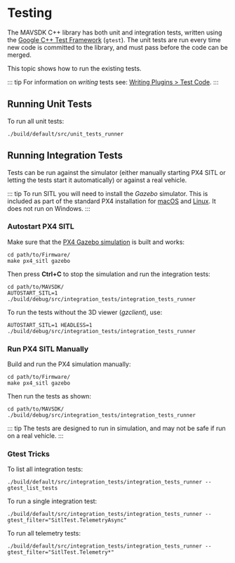 # Testing

The MAVSDK C++ library has both unit and integration tests, written using the [Google C++ Test Framework](https://google.github.io/googletest/primer.html) (`gtest`).
The unit tests are run every time new code is committed to the library, and must pass before the code can be merged.

This topic shows how to run the existing tests.

::: tip
For information on _writing_ tests see: [Writing Plugins &gt; Test Code](../contributing/plugins.md#testing).
:::

## Running Unit Tests

To run all unit tests:

```
./build/default/src/unit_tests_runner
```

## Running Integration Tests

Tests can be run against the simulator (either manually starting PX4 SITL or letting the tests start it automatically) or against a real vehicle.

::: tip
To run SITL you will need to install the _Gazebo_ simulator.
This is included as part of the standard PX4 installation for [macOS](https://docs.px4.io/master/en/dev_setup/dev_env_mac.html) and [Linux](https://docs.px4.io/master/en/dev_setup/dev_env_linux_ubuntu.html).
It does not run on Windows.
:::

### Autostart PX4 SITL

Make sure that the [PX4 Gazebo simulation](https://docs.px4.io/master/en/simulation/gazebo.html) is built and works:

```
cd path/to/Firmware/
make px4_sitl gazebo
```

Then press **Ctrl+C** to stop the simulation and run the integration tests:

```
cd path/to/MAVSDK/
AUTOSTART_SITL=1 ./build/debug/src/integration_tests/integration_tests_runner
```

To run the tests without the 3D viewer (_gzclient_), use:

```
AUTOSTART_SITL=1 HEADLESS=1 ./build/debug/src/integration_tests/integration_tests_runner
```

### Run PX4 SITL Manually

Build and run the PX4 simulation manually:

```
cd path/to/Firmware/
make px4_sitl gazebo
```

Then run the tests as shown:

```
cd path/to/MAVSDK/
./build/debug/src/integration_tests/integration_tests_runner
```

::: tip
The tests are designed to run in simulation, and may not be safe if run on a real vehicle.
:::

### Gtest Tricks

To list all integration tests:

```
./build/default/src/integration_tests/integration_tests_runner --gtest_list_tests
```

To run a single integration test:

```
./build/default/src/integration_tests/integration_tests_runner --gtest_filter="SitlTest.TelemetryAsync"
```

To run all telemetry tests:

```
./build/default/src/integration_tests/integration_tests_runner --gtest_filter="SitlTest.Telemetry*"
```

